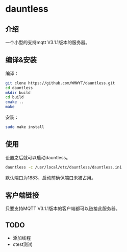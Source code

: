 # dauntless

## 介绍

一个小型的支持mqtt V3.1.1版本的服务器。

## 编译&安装

编译：

``` bash
git clone https://github.com/WMWYT/dauntless.git
cd dauntless
mkdir build
cd build
cmake ..
make
```

安装：

``` bash
sudo make install
```

## 使用

设置之后就可以启动dauntless。

```bash
dauntless -c /usr/local/etc/dauntless/dauntless.ini
```

默认端口为1883，启动前确保端口未被占用。

## 客户端链接

只要支持MQTT V3.1.1版本的客户端都可以链接此服务器。

## TODO

* 添加线程
* ctest测试
